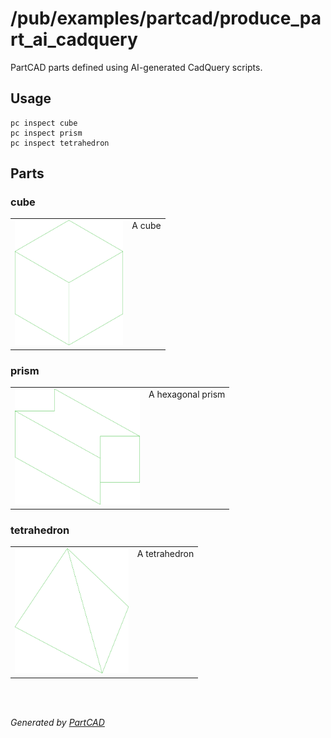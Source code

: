 # /pub/examples/partcad/produce_part_ai_cadquery

PartCAD parts defined using AI-generated CadQuery scripts.

## Usage
```shell
pc inspect cube
pc inspect prism
pc inspect tetrahedron
```


## Parts

### cube
<table><tr>
<td valign=top><a href="cube.py"><img src="././cube.svg" style="width: auto; height: auto; max-width: 200px; max-height: 200px;"></a></td>
<td valign=top>A cube</td>
</tr></table>

### prism
<table><tr>
<td valign=top><a href="prism.py"><img src="././prism.svg" style="width: auto; height: auto; max-width: 200px; max-height: 200px;"></a></td>
<td valign=top>A hexagonal prism</td>
</tr></table>

### tetrahedron
<table><tr>
<td valign=top><a href="tetrahedron.py"><img src="././tetrahedron.svg" style="width: auto; height: auto; max-width: 200px; max-height: 200px;"></a></td>
<td valign=top>A tetrahedron</td>
</tr></table>

<br/><br/>

*Generated by [PartCAD](https://partcad.org/)*
